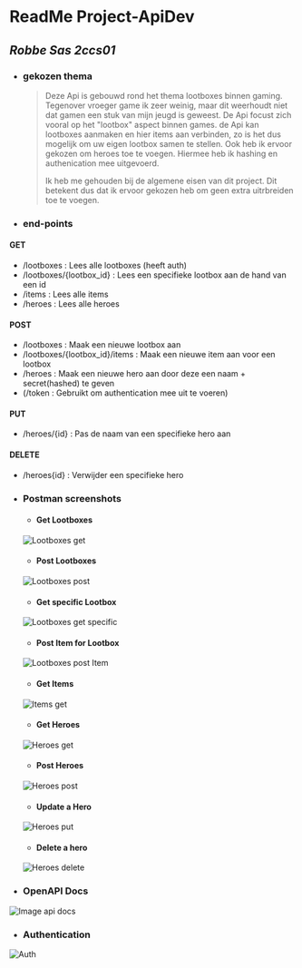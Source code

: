# **ReadMe Project-ApiDev**
## _Robbe Sas 2ccs01_
* ### gekozen thema
  > Deze Api is gebouwd rond het thema lootboxes binnen gaming. Tegenover vroeger game ik zeer weinig, maar dit weerhoudt niet dat gamen een stuk van mijn jeugd is geweest. De Api focust zich vooral op het "lootbox" aspect binnen games. de Api kan lootboxes aanmaken en hier items aan verbinden, zo is het dus mogelijk om uw eigen lootbox samen te stellen. Ook heb ik ervoor gekozen om heroes toe te voegen. Hiermee heb ik hashing en authenication mee uitgevoerd.
  >
  > Ik heb me gehouden bij de algemene eisen van dit project. Dit betekent dus dat ik ervoor gekozen heb om geen extra uitrbreiden toe te voegen.

* ### end-points
#### GET
  - /lootboxes : Lees alle lootboxes (heeft auth)
  - /lootboxes/{lootbox_id} : Lees een specifieke lootbox aan de hand van een id
  - /items : Lees alle items
  - /heroes : Lees alle heroes
#### POST
  - /lootboxes : Maak een nieuwe lootbox aan
  - /lootboxes/{lootbox_id}/items : Maak een nieuwe item aan voor een lootbox
  - /heroes : Maak een nieuwe hero aan door deze een naam + secret(hashed) te geven
  - (/token : Gebruikt om authentication mee uit te voeren)
#### PUT
  - /heroes/{id} : Pas de naam van een specifieke hero aan
#### DELETE
  - /heroes{id} : Verwijder een specifieke hero

* ### Postman screenshots
  * #### Get Lootboxes
  ![Lootboxes get]()
  * #### Post Lootboxes
  ![Lootboxes post](https://i.imgur.com/K2wA3l5.png)
  * #### Get specific Lootbox
  ![Lootboxes get specific](https://i.imgur.com/w34ReYx.png)
  * #### Post Item for Lootbox
  ![Lootboxes post Item]()
  * #### Get Items
  ![Items get]()
  * #### Get Heroes
  ![Heroes get]()
  * #### Post Heroes
  ![Heroes post]()
  * #### Update a Hero
  ![Heroes put]()
  * #### Delete a hero
  ![Heroes delete]()
  
* ### OpenAPI Docs
![Image api docs](https://i.imgur.com/zG1mp95.png)

* ### Authentication
![Auth](https://i.imgur.com/clfpQ8x.png)
